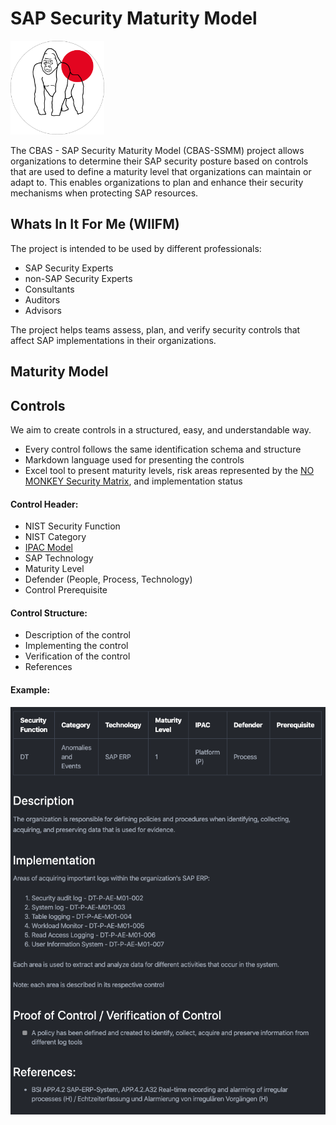# SAP Security Maturity Model

<img src="img/Silverback.png" width="150"/><br>


The CBAS - SAP Security Maturity Model (CBAS-SSMM) project allows organizations to determine their SAP security posture based on controls that are used to define a maturity level that organizations can maintain or adapt to. This enables organizations to plan and enhance their security mechanisms when protecting SAP resources.


## Whats In It For Me (WIIFM)

The project is intended to be used by different professionals:

- SAP Security Experts
- non-SAP Security Experts
- Consultants
- Auditors
- Advisors

The project helps teams assess, plan, and verify security controls that affect SAP implementations in their organizations.

## Maturity Model



## Controls

We aim to create controls in a structured, easy, and understandable way.

- Every control follows the same identification schema and structure
- Markdown language used for presenting the controls
- Excel tool to present maturity levels, risk areas represented by the [NO MONKEY Security Matrix](NMSM.md), and implementation status

#### Control Header:

- NIST Security Function
- NIST Category
- [IPAC Model](NMSM.md)
- SAP Technology
- Maturity Level
- Defender (People, Process, Technology)
- Control Prerequisite

#### Control Structure:

- Description of the control
- Implementing the control
- Verification of the control
- References

#### Example:

<img src="img/control_example.png"><br>
